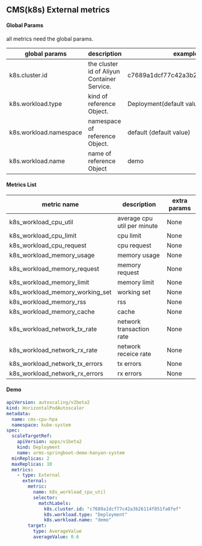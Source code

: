 ## CMS(k8s) External metrics

#### Global Params
all metrics need the global params.

| global params       | description              | example            | required | 
| ------------------- | ------------------------ | ------------------ | -------- | 
| k8s.cluster.id      | the cluster id of Aliyun Container Service. | c7689a1dcf77c42a3b26114f851fa8fef | True | 
| k8s.workload.type   | kind of reference Object.| Deployment(default value)| False | 
| k8s.workload.namespace| namespace of reference Object. | default (default value) | False | 
| k8s.workload.name   | name of reference Object | demo | True | 

#### Metrics List

| metric name                  | description                               | extra params |
| ---------------------------- | ----------------------------------------- | ------------ |
| k8s_workload_cpu_util             | average cpu util per minute                      | None         |
| k8s_workload_cpu_limit             | cpu limit                       | None         |
| k8s_workload_cpu_request              | cpu request      | None         |
| k8s_workload_memory_usage              | memory usage              | None         |
| k8s_workload_memory_request      | memory request                        | None         |
| k8s_workload_memory_limit         | memory limit            | None         |
| k8s_workload_memory_working_set | working set                 | None         |
| k8s_workload_memory_rss                   | rss                                       | None         |
| k8s_workload_memory_cache                    | cache                             | None         |
| k8s_workload_network_tx_rate             | network transaction rate                   | None         |
| k8s_workload_network_rx_rate             | network receice rate                  | None         |
| k8s_workload_network_tx_errors             | tx errors                  | None         |
| k8s_workload_network_rx_errors             | rx errors                   | None         |
#### Demo

```yaml
apiVersion: autoscaling/v2beta2
kind: HorizontalPodAutoscaler
metadata:
  name: cms-cpu-hpa
  namespace: kube-system
spec:
  scaleTargetRef:
    apiVersion: apps/v1beta2
    kind: Deployment
    name: arms-springboot-demo-hanyan-system
  minReplicas: 2
  maxReplicas: 10
  metrics:
    - type: External
      external:
        metric:
          name: k8s_workload_cpu_util
          selector:
            matchLabels:
              k8s.cluster.id: "c7689a1dcf77c42a3b26114f851fa8fef"
              k8s.workload.type: "Deployment"
              k8s.workload.name: "demo"
        target:
          type: AverageValue
          averageValue: 0.6
```



